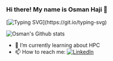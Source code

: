 ### Hi there! My name is Osman Haji 👋
[![Typing SVG](https://readme-typing-svg.demolab.com/?lines=And+welcome+to+my+github;Feel+free+to+look+around!)](https://git.io/typing-svg)

![Osman's Github stats](https://github-readme-stats.vercel.app/api?username=Ozzywap&show_icons=true)

- 🌱 I’m currently learning about HPC
- 📫 How to reach me: [![LinkedIn](https://img.shields.io/badge/LinkedIn-blue?logo=linkedin&logoColor=white&style=for-the-badge)](https://www.linkedin.com/in/hajiosman/)
